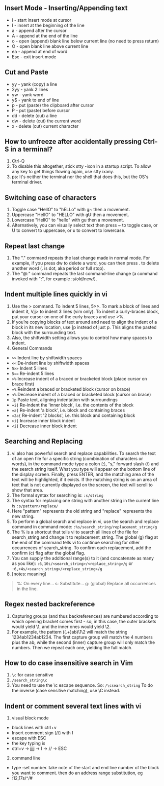 ## Insert Mode - Inserting/Appending text
- i - start insert mode at cursor
- I - insert at the beginning of the line
- a - append after the cursor
- A - append at the end of the line
- o - open (append) blank line below current line (no need to press return)
- O - open blank line above current line
- ea - append at end of word
- Esc - exit insert mode

## Cut and Paste
- yy - yank (copy) a line
- 2yy - yank 2 lines
- yw - yank word
- y$ - yank to end of line
- p - put (paste) the clipboard after cursor
- P - put (paste) before cursor
- dd - delete (cut) a line
- dw - delete (cut) the current word
- x - delete (cut) current character

## How to unfreeze after accidentally pressing Ctrl-S in a terminal?
1. Ctrl-Q
2. To disable this altogether, stick stty -ixon in a startup script. To allow any key to get things flowing again, use stty ixany.
3. ps: It's neither the terminal nor the shell that does this, but the OS's terminal driver.

## Switching case of characters
1. Toggle case "HellO" to "hELLo" with g~ then a movement.
2. Uppercase "HellO" to "HELLO" with gU then a movement.
3. Lowercase "HellO" to "hello" with gu then a movement.
4. Alternatively, you can visually select text then press ~ to toggle case, or U to convert to uppercase, or u to convert to lowercase.

## Repeat last change
1. The "." command repeats the last change made in normal mode. For example, if you press dw to delete a word, you can then press . to delete another word (. is dot, aka period or full stop).
2. The "@:" command repeats the last command-line change (a command invoked with ":", for example :s/old/new/).

## Indent multiple lines quickly in vi
1. Use the > command. To indent 5 lines, 5>>. To mark a block of lines and indent it, Vjj> to indent 3 lines (vim only). To indent a curly-braces block, put your cursor on one of the curly braces and use >%.
2. If you’re copying blocks of text around and need to align the indent of a block in its new location, use ]p instead of just p. This aligns the pasted block with the surrounding text.
3. Also, the shiftwidth setting allows you to control how many spaces to indent.
4. General Commands
- `>>`   Indent line by shiftwidth spaces
- `<<`   De-indent line by shiftwidth spaces
- `5>>`  Indent 5 lines
- `5==`  Re-indent 5 lines
- `>%`   Increase indent of a braced or bracketed block (place cursor on brace first)
- `=%`   Reindent a braced or bracketed block (cursor on brace)
- `<%`   Decrease indent of a braced or bracketed block (cursor on brace)
- `]p`   Paste text, aligning indentation with surroundings
- `=i{`  Re-indent the 'inner block', i.e. the contents of the block
- `=a{`  Re-indent 'a block', i.e. block and containing braces
- `=2a{` Re-indent '2 blocks', i.e. this block and containing block
- `>i{`  Increase inner block indent
- `<i{`  Decrease inner block indent

## Searching and Replacing
1. vi also has powerful search and replace capabilities. To search the text of an open file for a specific string (combination of characters or words), in the command mode type a colon (:), "s," forward slash (/) and the search string itself. What you type will appear on the bottom line of the display screen. Finally, press ENTER, and the matching area of the text will be highlighted, if it exists. If the matching string is on an area of text that is not currently displayed on the screen, the text will scroll to show that area.
2. The formal syntax for searching is: `:s/string`
3. The syntax for replacing one string with another string in the current line is `:s/pattern/replace/`
4. Here "pattern" represents the old string and "replace" represents the new string. 
5. To perform a global search and replace in vi, use the search and replace command in command mode: `:%s/search_string/replacement_string/g`
6. The % is a shortcut that tells vi to search all lines of the file for search_string and change it to replacement_string. The global (g) flag at the end of the command tells vi to continue searching for other occurrences of search_string. To confirm each replacement, add the confirm (c) flag after the global flag.
7. You can supply the additional range(s) to it (and concatenate as many as you like): `:6,10s/<search_string>/<replace_string>/g` or `:6,+4s/<search_string>/<replace_string>/g`
8. [notes: meaning]
> %: On every line...
> s: Substitute...
> g: (global) Replace all occurrences in the line.

## Regex nested backreference
1. Capturing groups (and thus backreferences) are numbered according to which opening bracket comes first - so, in this case, the outer brackets would yield \1, and the inner ones would yield \2.
2. For example, the pattern ((.+)ab)\1\2 will match the string 1234ab1234ab1234. The first capture group will match the 4 numbers plus the ab, while the second (inner) capture group will only match the numbers. Then we repeat each one, yielding the full match.

## How to do case insensitive search in Vim
1. `\c` for case sensitive
1. `/search_string\c`
1. You need to use the \c escape sequence. So: `/\csearch_string` To do the inverse (case sensitive matching), use \C instead.

## Indent or comment several text lines with vi
1. visual block mode
- block lines with  ctrl+v
- Insert comment sign (//) with I
- escape with ESC
- the key typing is
- ctrl+v → jjjj → I → // → ESC
2. command line
- type :set number. take note of the start and end line number of the block you want to comment. then do an address range substitution, eg
- :12,17s/^/#

